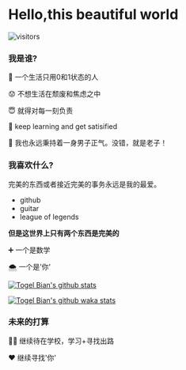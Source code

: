 # Hello,this beautiful world 

<!--
**TogelBian/TogelBian** is a ✨ _special_ ✨ repository because its `README.md` (this file) appears on your GitHub profile.

Here are some ideas to get you started:

- 🔭 I’m currently working on ...
- 🌱 I’m currently learning ...
- 👯 I’m looking to collaborate on ...
- 🤔 I’m looking for help with ...
- 💬 Ask me about ...
- 📫 How to reach me: ...
- 😄 Pronouns: ...
- ⚡ Fun fact: ...
-->
![visitors](https://visitor-badge.glitch.me/badge?page_id=TogelBian.TogelBian)


### 我是谁?
:rice: 一个生活只用0和1状态的人

:worried: 不想生活在颓废和焦虑之中

:innocent: 就得对每一刻负责

:book: keep learning and get satisified

:muscle: 我也永远秉持着一身男子正气。没错，就是老子！



### 我喜欢什么?
完美的东西或者接近完美的事务永远是我的最爱。
- github
- guitar
- league of legends


**但是这世界上只有两个东西是完美的**

:heavy_plus_sign: 一个是数学

🌨️ 一个是'你'

[![Togel Bian's github stats](https://github-readme-stats.vercel.app/api?username=TogelBian)](https://github.com/anuraghazra/github-readme-stats)

[![Togel Bian's github waka stats](https://github-readme-stats.vercel.app/api/top-langs/?username=TogelBian)](https://github.com/anuraghazra/github-readme-stats)



### 未来的打算
:student: 继续待在学校，学习+寻找出路

:heart: 继续寻找'你'
